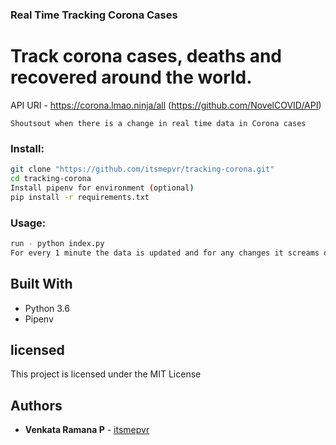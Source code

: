 ### Real Time Tracking Corona Cases 

# Track corona cases, deaths and recovered around the world.

API URI - https://corona.lmao.ninja/all (https://github.com/NovelCOVID/API)

``` Shoutsout when there is a change in real time data in Corona cases ```

### Install: 
```bash
git clone "https://github.com/itsmepvr/tracking-corona.git"
cd tracking-corona
Install pipenv for environment (optional)
pip install -r requirements.txt
```

### Usage:
```bash
run - python index.py
For every 1 minute the data is updated and for any changes it screams out loud.
```

## Built With

* Python 3.6
* Pipenv

## licensed

This project is licensed under the MIT License

## Authors

* **Venkata Ramana P** - [itsmepvr](https://itsmepvr.github.io)